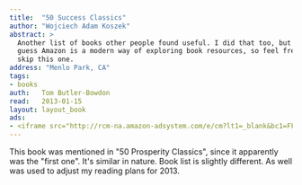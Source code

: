 ```yaml
---
title:	"50 Success Classics"
author: "Wojciech Adam Koszek"
abstract: >
  Another list of books other people found useful. I did that too, but I
  guess Amazon is a modern way of exploring book resources, so feel free to
  skip this one.
address: "Menlo Park, CA"
tags:
- books
auth:	Tom Butler-Bowdon
read:	2013-01-15
layout: layout_book
ads:
- <iframe src="http://rcm-na.amazon-adsystem.com/e/cm?lt1=_blank&bc1=FFFFFF&IS2=1&npa=1&bg1=FFFFFF&fc1=000000&lc1=FF0000&t=wkoszek-20&o=1&p=8&l=as4&m=amazon&f=ifr&ref=ss_til&asins=1857883330" style="width:120px;height:240px;" scrolling="no" marginwidth="0" marginheight="0" frameborder="0"></iframe>
---
```

This book was mentioned in "50 Prosperity Classics", since it apparently was
the "first one". It's similar in nature. Book list is slightly different. As
well was used to adjust my reading plans for 2013.
